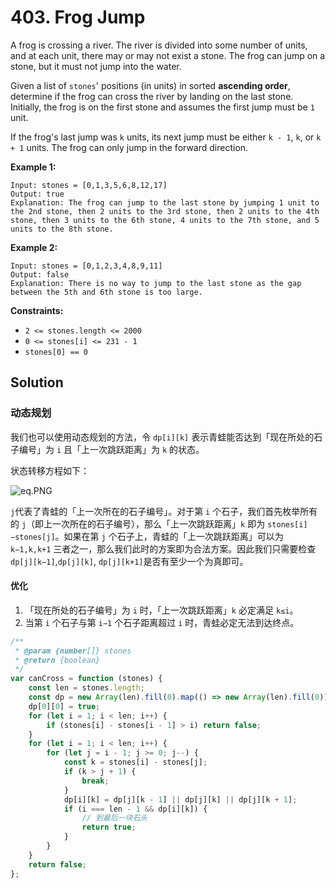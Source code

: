 # 403. Frog Jump

A frog is crossing a river. The river is divided into some number of units, and at each unit, there may or may not exist a stone. The frog can jump on a stone, but it must not jump into the water.

Given a list of `stones`' positions (in units) in sorted **ascending order**, determine if the frog can cross the river by landing on the last stone. Initially, the frog is on the first stone and assumes the first jump must be `1` unit.

If the frog's last jump was `k` units, its next jump must be either `k - 1`, `k`, or `k + 1` units. The frog can only jump in the forward direction.

**Example 1:**

```
Input: stones = [0,1,3,5,6,8,12,17]
Output: true
Explanation: The frog can jump to the last stone by jumping 1 unit to the 2nd stone, then 2 units to the 3rd stone, then 2 units to the 4th stone, then 3 units to the 6th stone, 4 units to the 7th stone, and 5 units to the 8th stone.
```

**Example 2:**

```
Input: stones = [0,1,2,3,4,8,9,11]
Output: false
Explanation: There is no way to jump to the last stone as the gap between the 5th and 6th stone is too large.
```

**Constraints:**

-   `2 <= stones.length <= 2000`
-   `0 <= stones[i] <= 231 - 1`
-   `stones[0] == 0`

## Solution

### 动态规划

我们也可以使用动态规划的方法，令 `dp[i][k]` 表示青蛙能否达到「现在所处的石子编号」为 `i` 且「上一次跳跃距离」为 `k` 的状态。

状态转移方程如下：

![eq.PNG](https://i.loli.net/2021/04/29/UHO1bZQymRL9r5s.png)

`j`代表了青蛙的「上一次所在的石子编号」。对于第 `i` 个石子，我们首先枚举所有的 `j`（即上一次所在的石子编号），那么「上一次跳跃距离」`k` 即为 `stones[i]−stones[j]`。如果在第 `j` 个石子上，青蛙的「上一次跳跃距离」可以为 `k−1,k,k+1` 三者之一，那么我们此时的方案即为合法方案。因此我们只需要检查 `dp[j][k−1]`,`dp[j][k]`, `dp[j][k+1]`是否有至少一个为真即可。

#### 优化

1. 「现在所处的石子编号」为 `i` 时，「上一次跳跃距离」`k` 必定满足 `k≤i`。
2. 当第 `i` 个石子与第 `i−1` 个石子距离超过 `i` 时，青蛙必定无法到达终点。

```javascript
/**
 * @param {number[]} stones
 * @return {boolean}
 */
var canCross = function (stones) {
    const len = stones.length;
    const dp = new Array(len).fill(0).map(() => new Array(len).fill(0)); // 二维数组
    dp[0][0] = true;
    for (let i = 1; i < len; i++) {
        if (stones[i] - stones[i - 1] > i) return false;
    }
    for (let i = 1; i < len; i++) {
        for (let j = i - 1; j >= 0; j--) {
            const k = stones[i] - stones[j];
            if (k > j + 1) {
                break;
            }
            dp[i][k] = dp[j][k - 1] || dp[j][k] || dp[j][k + 1];
            if (i === len - 1 && dp[i][k]) {
                // 到最后一块石头
                return true;
            }
        }
    }
    return false;
};
```
